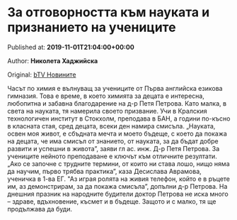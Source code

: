 
# За отговорността към науката и признанието на учениците

Published at: **2019-11-01T21:04:00+00:00**

Author: **Николета Хаджийска**

Original: [bTV Новините](https://btvnovinite.bg/bulgaria/za-otgovornostta-kam-naukata-i-priznanieto-na-uchenicite.html)

Часът по химия е вълнуващ за учениците от Първа английска езикова гимназия. Това е време, в което химията за децата е интересна, любопитна и забавна благодарение на д-р Петя Петрова.
Като малка, в света на науката, тя намерила своето призвание. Учи в Кралския технологичен институт в Стокхолм, преподава в БАН, а години по-късно в класната стая, сред децата, всеки ден намира смисъла.
„Науката, освен моя живот, е сбъдната мечта и моето бъдеще, с което да покажа на децата, че има смисъл от знанието, от науката, за да бъдат добре развити и успешни в живота”, заяви гл ас. инж. Д-р Петя Петрова.
За учениците нейното преподаване е ключът към отличните резултати.
„Ако се започне с трудните термини, от които ни става лошо, нищо няма да научим, първо трябва практика”, каза Десислава Аврамова, ученичка в 1-ва ЕГ.
"Аз играя ролята на живия телефон, който е в ръцете им, аз демонстрирам, за да покажа смисъла”, допълни д-р Петрова.
На днешния празник на народните будители доктор Петрова не иска много – здраве, вдъхновение, късмет и в бъдеще. Защото и с малко, тя ще продължава да буди.
